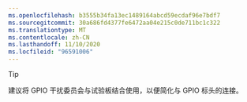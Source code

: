 ```yaml
---
ms.openlocfilehash: b3555b34fa13ec1489164abcd59ecdaf96e7bdf7
ms.sourcegitcommit: 30a686fd4377fe6472aa04e215c0de711bc1c322
ms.translationtype: MT
ms.contentlocale: zh-CN
ms.lasthandoff: 11/10/2020
ms.locfileid: "96591006"
---
```

> [!TIP]
> 建议将 GPIO 干扰委员会与试验板结合使用，以便简化与 GPIO 标头的连接。
